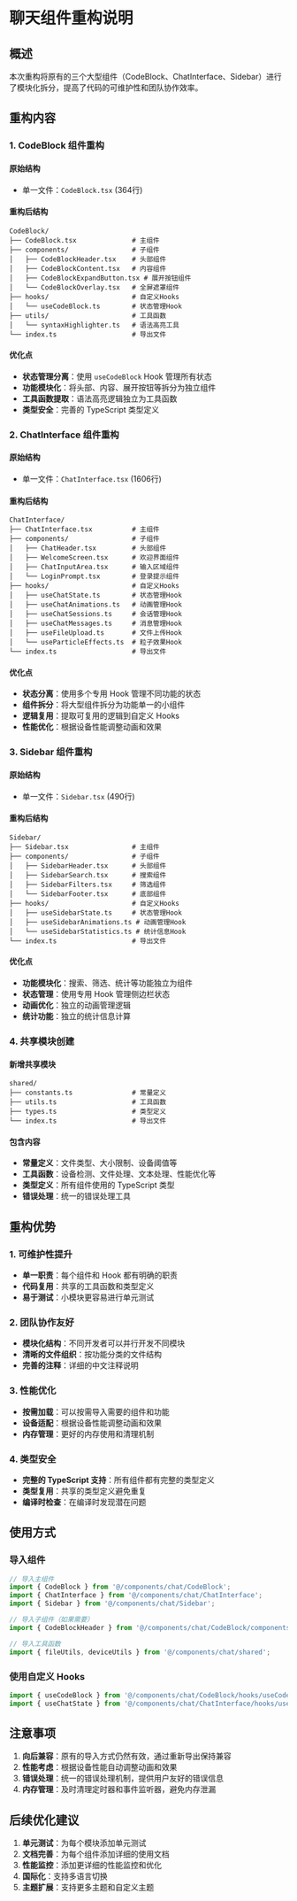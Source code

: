 # 聊天组件重构说明

## 概述

本次重构将原有的三个大型组件（CodeBlock、ChatInterface、Sidebar）进行了模块化拆分，提高了代码的可维护性和团队协作效率。

## 重构内容

### 1. CodeBlock 组件重构

#### 原始结构
- 单一文件：`CodeBlock.tsx` (364行)

#### 重构后结构
```
CodeBlock/
├── CodeBlock.tsx              # 主组件
├── components/                # 子组件
│   ├── CodeBlockHeader.tsx    # 头部组件
│   ├── CodeBlockContent.tsx   # 内容组件
│   ├── CodeBlockExpandButton.tsx # 展开按钮组件
│   └── CodeBlockOverlay.tsx   # 全屏遮罩组件
├── hooks/                     # 自定义Hooks
│   └── useCodeBlock.ts        # 状态管理Hook
├── utils/                     # 工具函数
│   └── syntaxHighlighter.ts   # 语法高亮工具
└── index.ts                   # 导出文件
```

#### 优化点
- **状态管理分离**：使用 `useCodeBlock` Hook 管理所有状态
- **功能模块化**：将头部、内容、展开按钮等拆分为独立组件
- **工具函数提取**：语法高亮逻辑独立为工具函数
- **类型安全**：完善的 TypeScript 类型定义

### 2. ChatInterface 组件重构

#### 原始结构
- 单一文件：`ChatInterface.tsx` (1606行)

#### 重构后结构
```
ChatInterface/
├── ChatInterface.tsx          # 主组件
├── components/                # 子组件
│   ├── ChatHeader.tsx         # 头部组件
│   ├── WelcomeScreen.tsx      # 欢迎界面组件
│   ├── ChatInputArea.tsx      # 输入区域组件
│   └── LoginPrompt.tsx        # 登录提示组件
├── hooks/                     # 自定义Hooks
│   ├── useChatState.ts        # 状态管理Hook
│   ├── useChatAnimations.ts   # 动画管理Hook
│   ├── useChatSessions.ts     # 会话管理Hook
│   ├── useChatMessages.ts     # 消息管理Hook
│   ├── useFileUpload.ts       # 文件上传Hook
│   └── useParticleEffects.ts  # 粒子效果Hook
└── index.ts                   # 导出文件
```

#### 优化点
- **状态分离**：使用多个专用 Hook 管理不同功能的状态
- **组件拆分**：将大型组件拆分为功能单一的小组件
- **逻辑复用**：提取可复用的逻辑到自定义 Hooks
- **性能优化**：根据设备性能调整动画和效果

### 3. Sidebar 组件重构

#### 原始结构
- 单一文件：`Sidebar.tsx` (490行)

#### 重构后结构
```
Sidebar/
├── Sidebar.tsx                # 主组件
├── components/                # 子组件
│   ├── SidebarHeader.tsx      # 头部组件
│   ├── SidebarSearch.tsx      # 搜索组件
│   ├── SidebarFilters.tsx     # 筛选组件
│   └── SidebarFooter.tsx      # 底部组件
├── hooks/                     # 自定义Hooks
│   ├── useSidebarState.ts     # 状态管理Hook
│   ├── useSidebarAnimations.ts # 动画管理Hook
│   └── useSidebarStatistics.ts # 统计信息Hook
└── index.ts                   # 导出文件
```

#### 优化点
- **功能模块化**：搜索、筛选、统计等功能独立为组件
- **状态管理**：使用专用 Hook 管理侧边栏状态
- **动画优化**：独立的动画管理逻辑
- **统计功能**：独立的统计信息计算

### 4. 共享模块创建

#### 新增共享模块
```
shared/
├── constants.ts               # 常量定义
├── utils.ts                   # 工具函数
├── types.ts                   # 类型定义
└── index.ts                   # 导出文件
```

#### 包含内容
- **常量定义**：文件类型、大小限制、设备阈值等
- **工具函数**：设备检测、文件处理、文本处理、性能优化等
- **类型定义**：所有组件使用的 TypeScript 类型
- **错误处理**：统一的错误处理工具

## 重构优势

### 1. 可维护性提升
- **单一职责**：每个组件和 Hook 都有明确的职责
- **代码复用**：共享的工具函数和类型定义
- **易于测试**：小模块更容易进行单元测试

### 2. 团队协作友好
- **模块化结构**：不同开发者可以并行开发不同模块
- **清晰的文件组织**：按功能分类的文件结构
- **完善的注释**：详细的中文注释说明

### 3. 性能优化
- **按需加载**：可以按需导入需要的组件和功能
- **设备适配**：根据设备性能调整动画和效果
- **内存管理**：更好的内存使用和清理机制

### 4. 类型安全
- **完整的 TypeScript 支持**：所有组件都有完整的类型定义
- **类型复用**：共享的类型定义避免重复
- **编译时检查**：在编译时发现潜在问题

## 使用方式

### 导入组件
```typescript
// 导入主组件
import { CodeBlock } from '@/components/chat/CodeBlock';
import { ChatInterface } from '@/components/chat/ChatInterface';
import { Sidebar } from '@/components/chat/Sidebar';

// 导入子组件（如果需要）
import { CodeBlockHeader } from '@/components/chat/CodeBlock/components/CodeBlockHeader';

// 导入工具函数
import { fileUtils, deviceUtils } from '@/components/chat/shared';
```

### 使用自定义 Hooks
```typescript
import { useCodeBlock } from '@/components/chat/CodeBlock/hooks/useCodeBlock';
import { useChatState } from '@/components/chat/ChatInterface/hooks/useChatState';
```

## 注意事项

1. **向后兼容**：原有的导入方式仍然有效，通过重新导出保持兼容
2. **性能考虑**：根据设备性能自动调整动画和效果
3. **错误处理**：统一的错误处理机制，提供用户友好的错误信息
4. **内存管理**：及时清理定时器和事件监听器，避免内存泄漏

## 后续优化建议

1. **单元测试**：为每个模块添加单元测试
2. **文档完善**：为每个组件添加详细的使用文档
3. **性能监控**：添加更详细的性能监控和优化
4. **国际化**：支持多语言切换
5. **主题扩展**：支持更多主题和自定义主题







